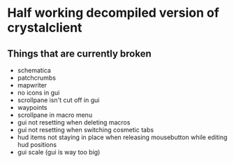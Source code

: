 # Half working decompiled version of crystalclient

## Things that are currently broken
- schematica
- patchcrumbs
- mapwriter
- no icons in gui
- scrollpane isn't cut off in gui
- waypoints
- scrollpane in macro menu
- gui not resetting when deleting macros
- gui not resetting when switching cosmetic tabs
- hud items not staying in place when releasing mousebutton while editing hud positions
- gui scale (gui is way too big)
